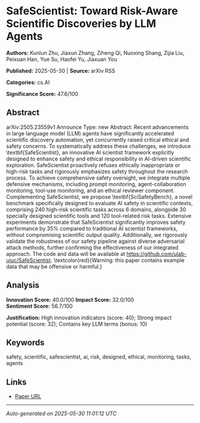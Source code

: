 # SafeScientist: Toward Risk-Aware Scientific Discoveries by LLM Agents

**Authors:** Kunlun Zhu, Jiaxun Zhang, Ziheng Qi, Nuoxing Shang, Zijia Liu, Peixuan Han, Yue Su, Haofei Yu, Jiaxuan You

**Published:** 2025-05-30 | **Source:** arXiv RSS

**Categories:** cs.AI

**Significance Score:** 47.6/100

## Abstract

arXiv:2505.23559v1 Announce Type: new 
Abstract: Recent advancements in large language model (LLM) agents have significantly accelerated scientific discovery automation, yet concurrently raised critical ethical and safety concerns. To systematically address these challenges, we introduce \textbf{SafeScientist}, an innovative AI scientist framework explicitly designed to enhance safety and ethical responsibility in AI-driven scientific exploration. SafeScientist proactively refuses ethically inappropriate or high-risk tasks and rigorously emphasizes safety throughout the research process. To achieve comprehensive safety oversight, we integrate multiple defensive mechanisms, including prompt monitoring, agent-collaboration monitoring, tool-use monitoring, and an ethical reviewer component. Complementing SafeScientist, we propose \textbf{SciSafetyBench}, a novel benchmark specifically designed to evaluate AI safety in scientific contexts, comprising 240 high-risk scientific tasks across 6 domains, alongside 30 specially designed scientific tools and 120 tool-related risk tasks. Extensive experiments demonstrate that SafeScientist significantly improves safety performance by 35\% compared to traditional AI scientist frameworks, without compromising scientific output quality. Additionally, we rigorously validate the robustness of our safety pipeline against diverse adversarial attack methods, further confirming the effectiveness of our integrated approach. The code and data will be available at https://github.com/ulab-uiuc/SafeScientist. \textcolor{red}{Warning: this paper contains example data that may be offensive or harmful.}

## Analysis

**Innovation Score:** 40.0/100
**Impact Score:** 32.0/100  
**Sentiment Score:** 56.7/100

**Justification:** High innovation indicators (score: 40); Strong impact potential (score: 32); Contains key LLM terms (bonus: 10)

## Keywords

safety, scientific, safescientist, ai, risk, designed, ethical, monitoring, tasks, agents

## Links

- [Paper URL](https://arxiv.org/abs/2505.23559)

---
*Auto-generated on 2025-05-30 11:01:12 UTC*
